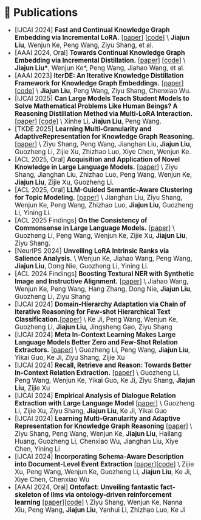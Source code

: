 # 📝 Publications

<div class='paper-box-text' style="font-size: larger;" markdown="1">

- [IJCAI 2024] **Fast and Continual Knowledge Graph Embedding via Incremental LoRA.** [[paper](https://arxiv.org/pdf/2407.05705)]
  [[code](https://github.com/seukgcode/FastKGE)] \\
  **Jiajun Liu**, Wenjun Ke, Peng Wang, Ziyu Shang, et al.
- [AAAI 2024, Oral] **Towards Continual Knowledge Graph Embedding via Incremental Distillation.** [[paper](https://ojs.aaai.org/index.php/AAAI/article/view/28722)]
  [[code](https://github.com/seukgcode/IncDE)] \\
  **Jiajun Liu\***, Wenjun Ke*, Peng Wang, Jiahao Wang, et al.
- [AAAI 2023] **IterDE: An Iterative Knowledge Distillation Framework for Knowledge Graph Embeddings.** [[paper](https://ojs.aaai.org/index.php/AAAI/article/view/25570)]
  [[code](https://github.com/seukgcode/IterDE)] \\
  **Jiajun Liu**, Peng Wang, Ziyu Shang, Chenxiao Wu.
- [IJCAI 2025] **Can Large Models Teach Student Models to Solve Mathematical Problems Like Human Beings? A Reasoning Distillation Method via Multi-LoRA Interaction.** [[paper](https://arxiv.org/abs/2508.13037)]
  [[code](https://github.com/Xinhe-Li/LoRID)] \\
  Xinhe Li, **Jiajun Liu**, Peng Wang.
- [TKDE 2025] **Learning Multi-Granularity and AdaptiveRepresentation for Knowledge Graph Reasoning.** [[paper](https://ieeexplore.ieee.org/document/11037276)] \\
  Ziyu Shang, Peng Wang, Jianghan Liu, **Jiajun Liu**, Guozheng Li, Zijie Xu, Zhizhao Luo, Xiye Chen, Wenjun Ke.
- [ACL 2025, Oral] **Acquisition and Application of Novel Knowledge in Large Language Models.** [[paper](https://aclanthology.org/2025.acl-long.898/)] \\
  Ziyu Shang, Jianghan Liu, Zhizhao Luo, Peng Wang, Wenjun Ke, **Jiajun Liu**, Zijie Xu, Guozheng Li.
- [ACL 2025, Oral] **LLM-Guided Semantic-Aware Clustering for Topic Modeling.** [[paper](https://aclanthology.org/2025.acl-long.902/)] \\
  Jianghan Liu, Ziyu Shang, Wenjun Ke, Peng Wang, Zhizhao Luo, **Jiajun Liu**, Guozheng Li, Yining Li.
- [ACL 2025 Findings] **On the Consistency of Commonsense in Large Language Models.** [[paper](https://aclanthology.org/2025.findings-acl.834/)] \\
  Guozheng Li, Peng Wang, Wenjun Ke, Zijie Xu, **Jiajun Liu**, Ziyu Shang.
- [NeurIPS 2024] **Unveiling LoRA Intrinsic Ranks via Salience Analysis.** \\
  Wenjun Ke, Jiahao Wang, Peng Wang, **Jiajun Liu**, Dong Nie, Guozheng Li, Yining Li.
- [ACL 2024 Findings] **Boosting Textural NER with Synthetic Image and Instructive Alignment.** [[paper](https://aclanthology.org/2024.findings-acl.74.pdf)] \\
  Jiahao Wang, Wenjun Ke, Peng Wang, Hang Zhang, Dong Nie, **Jiajun Liu**, Guozheng Li, Ziyu Shang
- [IJCAI 2024] **Domain-Hierarchy Adaptation via Chain of Iterative Reasoning for Few-shot Hierarchical Text Classification.**[[paper](https://www.ijcai.org/proceedings/2024/0698.pdf)] \\
  Ke Ji, Peng Wang, Wenjun Ke, Guozheng Li, **Jiajun Liu**, Jingsheng Gao, Ziyu Shang
- [IJCAI 2024] **Meta In-Context Learning Makes Large Language Models Better Zero and Few-Shot Relation Extractors.** [[paper](https://www.ijcai.org/proceedings/2024/0702.pdf)] \\
  Guozheng Li, Peng Wang, **Jiajun Liu**, Yikai Guo, Ke Ji, Ziyu Shang, Zijie Xu
- [IJCAI 2024] **Recall, Retrieve and Reason: Towards Better In-Context Relation Extraction.** [[paper](https://www.ijcai.org/proceedings/2024/0704.pdf)] \\
  Guozheng Li, Peng Wang, Wenjun Ke, Yikai Guo, Ke Ji, Ziyu Shang, **Jiajun Liu**, Zijie Xu
- [IJCAI 2024] **Empirical Analysis of Dialogue Relation Extraction with Large Language Model** [[paper](https://www.ijcai.org/proceedings/2024/0703.pdf)] \\
  Guozheng Li, Zijie Xu, Ziyu Shang, **Jiajun Liu**, Ke Ji, Yikai Guo
- [IJCAI 2024] **Learning Multi-Granularity and Adaptive Representation for Knowledge Graph Reasoning** [[paper](https://www.ijcai.org/proceedings/2024/0258.pdf)] \\
  Ziyu Shang, Peng Wang, Wenjun Ke, **Jiajun Liu**, Hailang Huang, Guozheng Li, Chenxiao Wu, Jianghan Liu, Xiye Chen, Yining Li
- [IJCAI 2024] **Incorporating Schema-Aware Description into Document-Level Event Extraction** [[paper](https://www.ijcai.org/proceedings/2024/0729.pdf)][[code](https://github.com/TheoryRhapsody/SEELE)] \\
  Zijie Xu, Peng Wang, Wenjun Ke, Guozheng Li, **Jiajun Liu**, Ke Ji, Xiye Chen, Chenxiao Wu
- [AAAI 2024, Oral] **Ontofact: Unveiling fantastic fact-skeleton of llms via ontology-driven reinforcement learning** [[paper](https://ojs.aaai.org/index.php/AAAI/article/view/29859)][[code](https://github.com/seukgcode/OntoFact)] \\
  Ziyu Shang, Wenjun Ke, Nanna Xiu, Peng Wang, **Jiajun Liu**, Yanhui Li, Zhizhao Luo, Ke Ji
</div>
